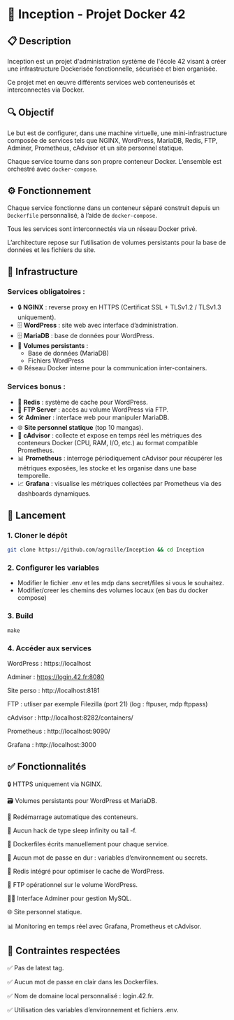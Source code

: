 # 🐳 Inception - Projet Docker 42

## 📋 Description

Inception est un projet d'administration système de l'école 42 visant à créer une infrastructure Dockerisée fonctionnelle, sécurisée et bien organisée. 

Ce projet met en œuvre différents services web conteneurisés et interconnectés via Docker.

## 🔍 Objectif

Le but est de configurer, dans une machine virtuelle, une mini-infrastructure composée de services tels que NGINX, WordPress, MariaDB, Redis, FTP, Adminer, Prometheus, cAdvisor et un site personnel statique.

 Chaque service tourne dans son propre conteneur Docker. L’ensemble est orchestré avec `docker-compose`.

## ⚙️ Fonctionnement

Chaque service fonctionne dans un conteneur séparé construit depuis un `Dockerfile` personnalisé, à l’aide de `docker-compose`.

Tous les services sont interconnectés via un réseau Docker privé.

L’architecture repose sur l’utilisation de volumes persistants pour la base de données et les fichiers du site.

## 🧱 Infrastructure

### Services obligatoires :

- 🔒 **NGINX** : reverse proxy en HTTPS (Certificat SSL + TLSv1.2 / TLSv1.3 uniquement).
- 🗄️ **WordPress** : site web avec interface d’administration.
- 🗄️ **MariaDB** : base de données pour WordPress.
- 💾 **Volumes persistants** :
  - Base de données (MariaDB)
  - Fichiers WordPress
- 🌐 Réseau Docker interne pour la communication inter-containers.

### Services bonus :

- 🧠 **Redis** : système de cache pour WordPress.
- 📂 **FTP Server** : accès au volume WordPress via FTP.
- 🛠️ **Adminer** : interface web pour manipuler MariaDB.
- 🌐 **Site personnel statique** (top 10 mangas).
- 📡 **cAdvisor** : collecte et expose en temps réel les métriques des conteneurs Docker (CPU, RAM, I/O, etc.) au format compatible Prometheus.
- 📊 **Prometheus** : interroge périodiquement cAdvisor pour récupérer les métriques exposées, les stocke et les organise dans une base temporelle.
- 📈 **Grafana** : visualise les métriques collectées par Prometheus via des dashboards dynamiques.


## 🧪 Lancement

### 1. Cloner le dépôt
```bash
git clone https://github.com/agraille/Inception && cd Inception
```
### 2. Configurer les variables
- Modifier le fichier .env et les mdp dans secret/files si vous le souhaitez.
- Modifier/creer les chemins des volumes locaux (en bas du docker compose)
### 3. Build
```
make
```
### 4. Accéder aux services
WordPress : https://localhost

Adminer : https://login.42.fr:8080

Site perso : http://localhost:8181

FTP : utliser par exemple Filezilla (port 21) (log : ftpuser, mdp ftppass) 

cAdvisor : http://localhost:8282/containers/

Prometheus : http://localhost:9090/

Grafana : http://localhost:3000

## ✅ Fonctionnalités

🔒 HTTPS uniquement via NGINX.

🗃️ Volumes persistants pour WordPress et MariaDB.

🔁 Redémarrage automatique des conteneurs.

🔄 Aucun hack de type sleep infinity ou tail -f.

🔧 Dockerfiles écrits manuellement pour chaque service.

🔐 Aucun mot de passe en dur : variables d’environnement ou secrets.

🧠 Redis intégré pour optimiser le cache de WordPress.

📂 FTP opérationnel sur le volume WordPress.

👨‍💻 Interface Adminer pour gestion MySQL.

🌐 Site personnel statique.

📊 Monitoring en temps réel avec Grafana, Prometheus et cAdvisor.

## 📏 Contraintes respectées

✅ Pas de latest tag.

✅ Aucun mot de passe en clair dans les Dockerfiles.

✅ Nom de domaine local personnalisé : login.42.fr.

✅ Utilisation des variables d’environnement et fichiers .env.

